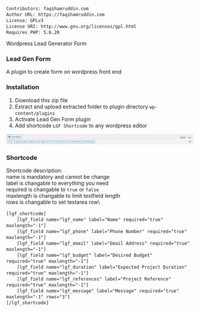```
Contributors: faqihamruddin.com
Author URL: https://faqihamruddin.com
License: GPLv3
License URI: http://www.gnu.org/licenses/gpl.html
Requires PHP: 5.6.20
```
Wordpress Lead Generator Form

### Lead Gen Form

A plugin to create form on wordpress front end

### Installation

1. Download this zip file
2. Extract and upload extracted folder to plugin directory ```wp-content/plugins```
3. Activate Lead Gen Form plugin
4. Add shortcode ```LGF Shortcode``` to any wordpress editor

![alt text](https://github.com/frasamaya/lead-gen-form/blob/main/shortcode.png?raw=true)

### Shortcode
Shortcode description:\
name is mandatory and cannot be change\
label is changable to everything you need\
required is changable to ```true``` or ```false```\
maxlength is changable to limit textfield length\
rows is changable to set textarea row\

```
[lgf_shortcode]
	[lgf_field name="lgf_name" label="Name" required="true" maxlength="-1"]
	[lgf_field name="lgf_phone" label="Phone Number" required="true" maxlength="-1"]
	[lgf_field name="lgf_email" label="Email Address" required="true" maxlength="-1"]
	[lgf_field name="lgf_budget" label="Desired Budget" required="true" maxlength="-1"]
	[lgf_field name="lgf_duration" label="Expected Project Duration" required="true" maxlength="-1"]
	[lgf_field name="lgf_references" label="Project Reference" required="true" maxlength="-1"]
	[lgf_field name="lgf_message" label="Message" required="true" maxlength="-1" rows="3"]
[/lgf_shortcode]
```

